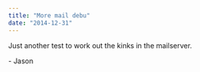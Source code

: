 ```yaml
---
title: "More mail debu"
date: "2014-12-31"
---
```


<div class="content">
<p>Just another test to work out the kinks in the mailserver.</p>
<p>- Jason</p>
</div>
